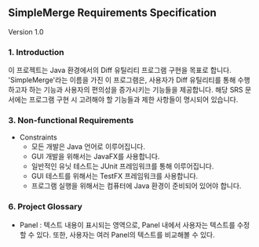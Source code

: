 ## SimpleMerge Requirements Specification
Version 1.0

### 1. Introduction
이 프로젝트는 Java 환경에서의 Diff 유틸리티 프로그램 구현을 목표로 합니다. 'SimpleMerge'라는 이름을 가진 이 프로그램은, 사용자가 Diff 유틸리티를 통해 수행하고자 하는 기능과 사용자의 편의성을 증가시키는 기능들을 제공합니다. 해당 SRS 문서에는 프로그램 구현 시 고려해야 할 기능들과 제한 사항들이 명시되어 있습니다.

### 3. Non-functional Requirements
- Constraints
    - 모든 개발은 Java 언어로 이루어집니다.
    - GUI 개발을 위해서는 JavaFX를 사용합니다.
    - 일반적인 유닛 테스트는 JUnit 프레임워크를 통해 이루어집니다.
    - GUI 테스트를 위해서는 TestFX 프레임워크를 사용합니다.
    - 프로그램 실행을 위해서는 컴퓨터에 Java 환경이 준비되어 있어야 합니다.

### 6. Project Glossary
- Panel : 텍스트 내용이 표시되는 영역으로, Panel 내에서 사용자는 텍스트를 수정할 수 있다. 또한, 사용자는 여러 Panel의 텍스트를 비교해볼 수 있다.